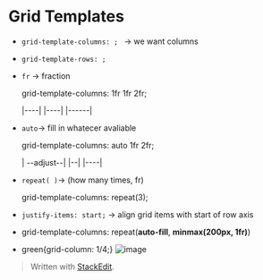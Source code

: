 
# Grid Templates
* ``grid-template-columns: ; `` → we want columns
* ``grid-template-rows: ;``

* ``fr`` → fraction <p>
	grid-template-columns: 1fr 1fr 2fr; <p>
	|----| |----| |------|
	
* ``auto``→ fill in whatecer avaliable <p>
	grid-template-columns: auto 1fr 2fr; <p>
	| --adjust--| |--| |----|

* ``repeat( )``→ (how many times, fr) <p>
grid-template-columns: repeat(3);
	
* ``justify-items: start;``  → align grid items with start of row axis

* grid-template-columns: repeat(**auto-fill**, **minmax(200px, 1fr)**)  

* green{grid-column: 1/4;}
	![image](https://user-images.githubusercontent.com/68550874/130927830-2859bd7f-f5dd-4fe7-82f1-28fe949e1335.png)


> Written with [StackEdit](https://stackedit.io/).
<!--stackedit_data:
eyJoaXN0b3J5IjpbNTU0NDM4NjkzLC00NzM1MzI2MTksMTA5Nz
U2NzkwMiwtODU3NDgxMzQwXX0=
-->
